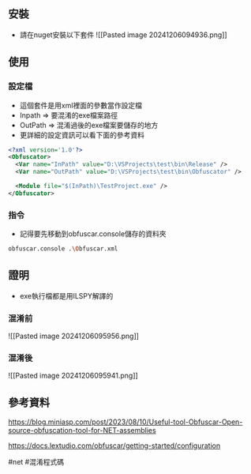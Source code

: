 ## 安裝

* 請在nuget安裝以下套件
![[Pasted image 20241206094936.png]]
## 使用

### 設定檔

* 這個套件是用xml裡面的參數當作設定檔
* Inpath => 要混淆的exe檔案路徑
* OutPath => 混淆過後的exe檔案要儲存的地方
* 更詳細的設定資訊可以看下面的參考資料
```xml
<?xml version='1.0'?>
<Obfuscator>
  <Var name="InPath" value="D:\VSProjects\test\bin\Release" />
  <Var name="OutPath" value="D:\VSProjects\test\bin\Obfuscator" />

  <Module file="$(InPath)\TestProject.exe" />
</Obfuscator>
```
### 指令

* 記得要先移動到obfuscar.console儲存的資料夾
```sh
obfuscar.console .\Obfuscar.xml
```
## 證明
* exe執行檔都是用ILSPY解譯的
### 混淆前
![[Pasted image 20241206095956.png]]
### 混淆後
![[Pasted image 20241206095941.png]]

## 參考資料
https://blog.miniasp.com/post/2023/08/10/Useful-tool-Obfuscar-Open-source-obfuscation-tool-for-NET-assemblies

https://docs.lextudio.com/obfuscar/getting-started/configuration

#net #混淆程式碼